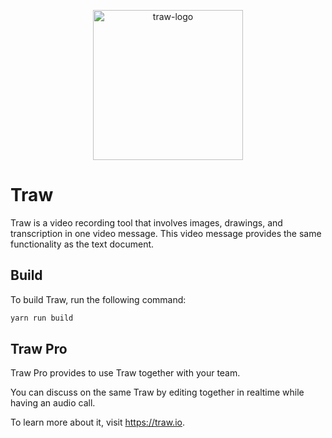 <p align="center">
<img src="./docs/img/logo.png" alt="traw-logo" style="width:240px;" />
</p>

# Traw

Traw is a video recording tool that involves images, drawings, and transcription in one video message. This video message provides the same functionality as the text document.

## Build

To build Traw, run the following command:

```bash
yarn run build
```

## Traw Pro

Traw Pro provides to use Traw together with your team.

You can discuss on the same Traw by editing together in realtime while having an audio call.

To learn more about it, visit https://traw.io.
